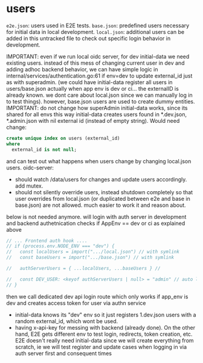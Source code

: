 # users

`e2e.json`: users used in E2E tests.
`base.json`: predefined users necessary for initial data in local development.
`local.json`: additional users can be added in this untracked file to check out specific login behavior in
development.

IMPORTANT: even if we run local oidc server, for dev initial-data we need existing users.
instead of this mess of changing current user in dev and adding adhoc backend behavior,
we can have simple logic in internal/services/authentication.go:61
if env=dev to update external_id just as with superadmin.
(we could have initial-data register all users in users/base.json actually when app
env is dev or ci... the externalID is already known. we dont care about
local.json since we can manually log in to test things). however, base.json
users are used to create dummy entities.
IMPORTANT: do not change how superAdmin initial-data works, since its shared for
all envs
this way initial-data creates users found in *.dev.json, *.admin.json with nil
external id (instead of empty string).
Would need change:
```sql
create unique index on users (external_id)
where
  external_id is not null;
```
and can test out what happens when users change by changing local.json users.
oidc-server:
-  should watch /data/users for changes and update users accordingly. add mutex.
-  should not silently override users, instead shutdown completely
  so that user overrides from local.json (or duplicated between e2e and base in base.json) are not allowed. much easier to work it
  and reason about.


below is not needed anymore. will login with auth server in development
and backend authetnication checks if AppEnv == dev or ci as explained above
```ts
// ... Frontend auth hook ....
// if (process.env.NODE_ENV === "dev") {
//   const localUsers = import(".../local.json") // with symlink
//   const baseUsers = import(".../base.json") // with symlink

//   authServerUsers = { ...localUsers, ...baseUsers } //

//   const DEV_USER: <keyof authServerUsers | null> = "admin" // auto login
// }
```

then we call dedicated dev api login route which only works if app_env is dev
and creates access token for user via authn service

+ initial-data knows its "dev" env so it just registers 1.dev.json users with a
  random external_id, which wont be used.
+ having x-api-key for messing with backend (already done).
On the other hand,  E2E gets different env to test login, redirects, token creation, etc.
E2E doesn't really need initial-data since we will create everything from scratch, ie we will test
register and update cases when logging in via auth server first and consequent
times

